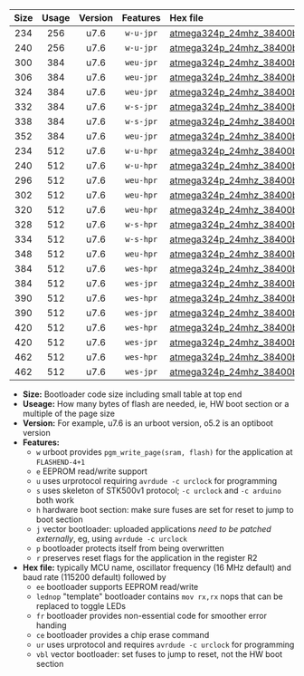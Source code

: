 |Size|Usage|Version|Features|Hex file|
|:-:|:-:|:-:|:-:|:--|
|234|256|u7.6|`w-u-jpr`|[atmega324p_24mhz_38400bps_ur_vbl.hex](https://raw.githubusercontent.com/stefanrueger/urboot/main//atmega324p_24mhz_38400bps_ur_vbl.hex)|
|240|256|u7.6|`w-u-jpr`|[atmega324p_24mhz_38400bps_lednop_ur_vbl.hex](https://raw.githubusercontent.com/stefanrueger/urboot/main//atmega324p_24mhz_38400bps_lednop_ur_vbl.hex)|
|300|384|u7.6|`weu-jpr`|[atmega324p_24mhz_38400bps_ee_ur_vbl.hex](https://raw.githubusercontent.com/stefanrueger/urboot/main//atmega324p_24mhz_38400bps_ee_ur_vbl.hex)|
|306|384|u7.6|`weu-jpr`|[atmega324p_24mhz_38400bps_ee_lednop_ur_vbl.hex](https://raw.githubusercontent.com/stefanrueger/urboot/main//atmega324p_24mhz_38400bps_ee_lednop_ur_vbl.hex)|
|324|384|u7.6|`weu-jpr`|[atmega324p_24mhz_38400bps_ee_lednop_fr_ur_vbl.hex](https://raw.githubusercontent.com/stefanrueger/urboot/main//atmega324p_24mhz_38400bps_ee_lednop_fr_ur_vbl.hex)|
|332|384|u7.6|`w-s-jpr`|[atmega324p_24mhz_38400bps_vbl.hex](https://raw.githubusercontent.com/stefanrueger/urboot/main//atmega324p_24mhz_38400bps_vbl.hex)|
|338|384|u7.6|`w-s-jpr`|[atmega324p_24mhz_38400bps_lednop_vbl.hex](https://raw.githubusercontent.com/stefanrueger/urboot/main//atmega324p_24mhz_38400bps_lednop_vbl.hex)|
|352|384|u7.6|`weu-jpr`|[atmega324p_24mhz_38400bps_ee_lednop_fr_ce_ur_vbl.hex](https://raw.githubusercontent.com/stefanrueger/urboot/main//atmega324p_24mhz_38400bps_ee_lednop_fr_ce_ur_vbl.hex)|
|234|512|u7.6|`w-u-hpr`|[atmega324p_24mhz_38400bps_ur.hex](https://raw.githubusercontent.com/stefanrueger/urboot/main//atmega324p_24mhz_38400bps_ur.hex)|
|240|512|u7.6|`w-u-hpr`|[atmega324p_24mhz_38400bps_lednop_ur.hex](https://raw.githubusercontent.com/stefanrueger/urboot/main//atmega324p_24mhz_38400bps_lednop_ur.hex)|
|296|512|u7.6|`weu-hpr`|[atmega324p_24mhz_38400bps_ee_ur.hex](https://raw.githubusercontent.com/stefanrueger/urboot/main//atmega324p_24mhz_38400bps_ee_ur.hex)|
|302|512|u7.6|`weu-hpr`|[atmega324p_24mhz_38400bps_ee_lednop_ur.hex](https://raw.githubusercontent.com/stefanrueger/urboot/main//atmega324p_24mhz_38400bps_ee_lednop_ur.hex)|
|320|512|u7.6|`weu-hpr`|[atmega324p_24mhz_38400bps_ee_lednop_fr_ur.hex](https://raw.githubusercontent.com/stefanrueger/urboot/main//atmega324p_24mhz_38400bps_ee_lednop_fr_ur.hex)|
|328|512|u7.6|`w-s-hpr`|[atmega324p_24mhz_38400bps.hex](https://raw.githubusercontent.com/stefanrueger/urboot/main//atmega324p_24mhz_38400bps.hex)|
|334|512|u7.6|`w-s-hpr`|[atmega324p_24mhz_38400bps_lednop.hex](https://raw.githubusercontent.com/stefanrueger/urboot/main//atmega324p_24mhz_38400bps_lednop.hex)|
|348|512|u7.6|`weu-hpr`|[atmega324p_24mhz_38400bps_ee_lednop_fr_ce_ur.hex](https://raw.githubusercontent.com/stefanrueger/urboot/main//atmega324p_24mhz_38400bps_ee_lednop_fr_ce_ur.hex)|
|384|512|u7.6|`wes-hpr`|[atmega324p_24mhz_38400bps_ee.hex](https://raw.githubusercontent.com/stefanrueger/urboot/main//atmega324p_24mhz_38400bps_ee.hex)|
|384|512|u7.6|`wes-jpr`|[atmega324p_24mhz_38400bps_ee_vbl.hex](https://raw.githubusercontent.com/stefanrueger/urboot/main//atmega324p_24mhz_38400bps_ee_vbl.hex)|
|390|512|u7.6|`wes-hpr`|[atmega324p_24mhz_38400bps_ee_lednop.hex](https://raw.githubusercontent.com/stefanrueger/urboot/main//atmega324p_24mhz_38400bps_ee_lednop.hex)|
|390|512|u7.6|`wes-jpr`|[atmega324p_24mhz_38400bps_ee_lednop_vbl.hex](https://raw.githubusercontent.com/stefanrueger/urboot/main//atmega324p_24mhz_38400bps_ee_lednop_vbl.hex)|
|420|512|u7.6|`wes-hpr`|[atmega324p_24mhz_38400bps_ee_lednop_fr.hex](https://raw.githubusercontent.com/stefanrueger/urboot/main//atmega324p_24mhz_38400bps_ee_lednop_fr.hex)|
|420|512|u7.6|`wes-jpr`|[atmega324p_24mhz_38400bps_ee_lednop_fr_vbl.hex](https://raw.githubusercontent.com/stefanrueger/urboot/main//atmega324p_24mhz_38400bps_ee_lednop_fr_vbl.hex)|
|462|512|u7.6|`wes-hpr`|[atmega324p_24mhz_38400bps_ee_lednop_fr_ce.hex](https://raw.githubusercontent.com/stefanrueger/urboot/main//atmega324p_24mhz_38400bps_ee_lednop_fr_ce.hex)|
|462|512|u7.6|`wes-jpr`|[atmega324p_24mhz_38400bps_ee_lednop_fr_ce_vbl.hex](https://raw.githubusercontent.com/stefanrueger/urboot/main//atmega324p_24mhz_38400bps_ee_lednop_fr_ce_vbl.hex)|

- **Size:** Bootloader code size including small table at top end
- **Useage:** How many bytes of flash are needed, ie, HW boot section or a multiple of the page size
- **Version:** For example, u7.6 is an urboot version, o5.2 is an optiboot version
- **Features:**
  + `w` urboot provides `pgm_write_page(sram, flash)` for the application at `FLASHEND-4+1`
  + `e` EEPROM read/write support
  + `u` uses urprotocol requiring `avrdude -c urclock` for programming
  + `s` uses skeleton of STK500v1 protocol; `-c urclock` and `-c arduino` both work
  + `h` hardware boot section: make sure fuses are set for reset to jump to boot section
  + `j` vector bootloader: uploaded applications *need to be patched externally*, eg, using `avrdude -c urclock`
  + `p` bootloader protects itself from being overwritten
  + `r` preserves reset flags for the application in the register R2
- **Hex file:** typically MCU name, oscillator frequency (16 MHz default) and baud rate (115200 default) followed by
  + `ee` bootloader supports EEPROM read/write
  + `lednop` "template" bootloader contains `mov rx,rx` nops that can be replaced to toggle LEDs
  + `fr` bootloader provides non-essential code for smoother error handing
  + `ce` bootloader provides a chip erase command
  + `ur` uses urprotocol and requires `avrdude -c urclock` for programming
  + `vbl` vector bootloader: set fuses to jump to reset, not the HW boot section
